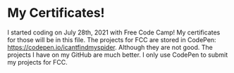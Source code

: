 # My Certificates!

I started coding on July 28th, 2021 with Free Code Camp! My certificates for those will be in this file. The projects for FCC are stored in CodePen: https://codepen.io/icantfindmyspider. Although they are not good. The projects I have on my GitHub are much better. I only use CodePen to submit my projects for FCC.
